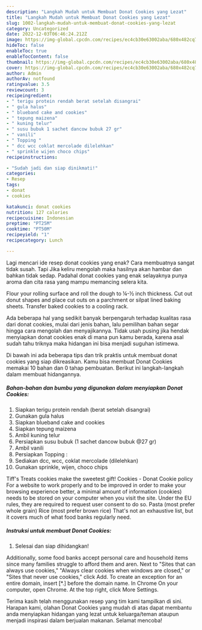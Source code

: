 ```yaml
---
description: "Langkah Mudah untuk Membuat Donat Cookies yang Lezat"
title: "Langkah Mudah untuk Membuat Donat Cookies yang Lezat"
slug: 1002-langkah-mudah-untuk-membuat-donat-cookies-yang-lezat
category: Uncategorized
date: 2022-12-03T06:46:24.212Z
image: https://img-global.cpcdn.com/recipes/ec4cb30e63002aba/680x482cq70/donat-cookies-foto-resep-utama.jpg
hideToc: false
enableToc: true
enableTocContent: false
thumbnail: https://img-global.cpcdn.com/recipes/ec4cb30e63002aba/680x482cq70/donat-cookies-foto-resep-utama.jpg
cover: https://img-global.cpcdn.com/recipes/ec4cb30e63002aba/680x482cq70/donat-cookies-foto-resep-utama.jpg
author: Admin
authorAv: notfound
ratingvalue: 3.5
reviewcount: 3
recipeingredient:
- " terigu protein rendah berat setelah disangrai"
- " gula halus"
- " blueband cake and cookies"
- " tepung maizena"
- " kuning telur"
- " susu bubuk 1 sachet dancow bubuk 27 gr"
- " vanili"
- " Topping "
- " dcc wcc coklat mercolade dilelehkan"
- " sprinkle wijen choco chips"
recipeinstructions:

- "Sudah jadi dan siap dinikmati!"
categories:
- Resep
tags:
- donat
- cookies

katakunci: donat cookies 
nutrition: 127 calories
recipecuisine: Indonesian
preptime: "PT25M"
cooktime: "PT50M"
recipeyield: "1"
recipecategory: Lunch

---
```



Lagi mencari ide resep donat cookies yang enak? Cara membuatnya sangat tidak susah. Tapi Jika keliru mengolah maka hasilnya akan hambar dan bahkan tidak sedap. Padahal donat cookies yang enak selayaknya punya aroma dan cita rasa yang mampu memancing selera kita.


Flour your rolling surface and roll the dough to ¼-½ inch thickness. Cut out donut shapes and place cut outs on a parchment or silpat lined baking sheets. Transfer baked cookies to a cooling rack.

Ada beberapa hal yang sedikit banyak berpengaruh terhadap kualitas rasa dari donat cookies, mulai dari jenis bahan, lalu pemilihan bahan segar hingga cara mengolah dan menyajikannya. Tidak usah pusing jika hendak menyiapkan donat cookies enak di mana pun kamu berada, karena asal sudah tahu triknya maka hidangan ini bisa menjadi suguhan istimewa.


Di bawah ini ada beberapa tips dan trik praktis untuk membuat donat cookies yang siap dikreasikan. Kamu bisa membuat Donat Cookies memakai 10 bahan dan 0 tahap pembuatan. Berikut ini langkah-langkah dalam membuat hidangannya.

<!--inarticleads1-->

##### Bahan-bahan dan bumbu yang digunakan dalam menyiapkan Donat Cookies:

1. Siapkan  terigu protein rendah (berat setelah disangrai)
1. Gunakan  gula halus
1. Siapkan  blueband cake and cookies
1. Siapkan  tepung maizena
1. Ambil  kuning telur
1. Persiapkan  susu bubuk (1 sachet dancow bubuk @27 gr)
1. Ambil  vanili
1. Persiapkan  Topping :
1. Sediakan  dcc, wcc, coklat mercolade (dilelehkan)
1. Gunakan  sprinkle, wijen, choco chips


Tiff&#39;s Treats cookies make the sweetest gift! Cookies - Donat Cookie policy For a website to work properly and to be improved in order to make your browsing experience better, a minimal amount of information (cookies) needs to be stored on your computer when you visit the site. Under the EU rules, they are required to request user consent to do so. Pasta (most prefer whole grain) Rice (most prefer brown rice) That&#39;s not an exhaustive list, but it covers much of what food banks regularly need. 

<!--inarticleads2-->

##### Instruksi untuk membuat Donat Cookies:


1. Selesai dan siap dihidangkan!

Additionally, some food banks accept personal care and household items since many families struggle to afford them and aren. Next to &#34;Sites that can always use cookies,&#34; &#34;Always clear cookies when windows are closed,&#34; or &#34;Sites that never use cookies,&#34; click Add. To create an exception for an entire domain, insert [*.] before the domain name. In Chrome On your computer, open Chrome. At the top right, click More Settings. 

Terima kasih telah menggunakan resep yang tim kami tampilkan di sini. Harapan kami, olahan Donat Cookies yang mudah di atas dapat membantu anda menyiapkan hidangan yang lezat untuk keluarga/teman ataupun menjadi inspirasi dalam berjualan makanan. Selamat mencoba!
